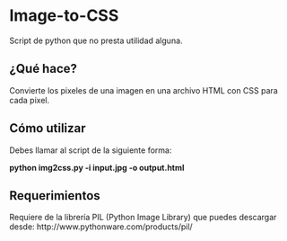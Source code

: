 Image-to-CSS
============

Script de python que no presta utilidad alguna.

<h2>¿Qué hace?</h2>
Convierte los pixeles de una imagen en una archivo HTML con CSS para cada pixel.
<h2>Cómo utilizar</h2>
<p>Debes llamar al script de la siguiente forma:</p>

<strong>python img2css.py -i input.jpg -o output.html</strong>

<h2>Requerimientos</h2>
Requiere de la librería PIL (Python Image Library) que puedes descargar desde:  http://www.pythonware.com/products/pil/
